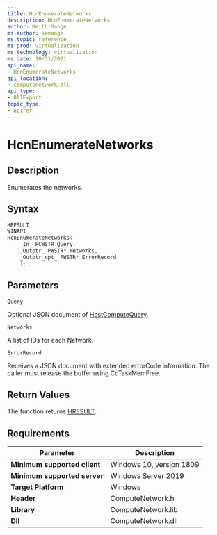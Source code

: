 ```yaml
---
title: HcnEnumerateNetworks
description: HcnEnumerateNetworks
author: Keith-Mange
ms.author: kemange
ms.topic: reference
ms.prod: virtualization
ms.technology: virtualization
ms.date: 10/31/2021
api_name:
- HcnEnumerateNetworks
api_location:
- computenetwork.dll
api_type:
- DllExport
topic_type:
- apiref
---
```

# HcnEnumerateNetworks

## Description

Enumerates the networks.

## Syntax

```cpp
HRESULT
WINAPI
HcnEnumerateNetworks(
    _In_ PCWSTR Query,
    _Outptr_ PWSTR* Networks,
    _Outptr_opt_ PWSTR* ErrorRecord
    );
```

## Parameters

`Query`

Optional JSON document of [HostComputeQuery](./../HNS_Schema.md#HostComputeQuery).

`Networks`

A list of IDs for each Network.

`ErrorRecord`

Receives a JSON document with extended errorCode information. The caller must release the buffer using CoTaskMemFree.

## Return Values

The function returns [HRESULT](./HCNHResult.md).

## Requirements

|Parameter|Description|
|---|---|
| **Minimum supported client** | Windows 10, version 1809 |
| **Minimum supported server** | Windows Server 2019 |
| **Target Platform** | Windows |
| **Header** | ComputeNetwork.h |
| **Library** | ComputeNetwork.lib |
| **Dll** | ComputeNetwork.dll |


